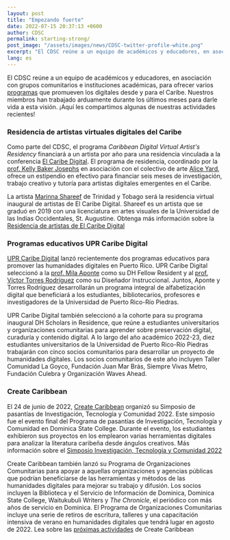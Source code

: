 ```yaml
---
layout: post
title: "Empezando fuerte"
date: 2022-07-15 20:37:13 +0600
author: CDSC
permalink: starting-strong/
post_image: "/assets/images/news/CDSC-twitter-profile-white.png"
excerpt: "El CDSC reúne a un equipo de académicos y educadores, en asociación con grupos comunitarios e instituciones académicas, para ofrecer varios programas que promueven los digitales desde y para el Caribe."
lang: es
---
```


<p>El CDSC reúne a un equipo de académicos y educadores, en asociación con grupos comunitarios e instituciones académicas, para ofrecer varios <a href="http://cdscollective.org/programs/" target="_blank">programas</a> que promueven los digitales desde y para el Caribe. Nuestros miembros han trabajado arduamente durante los últimos meses para darle vida a esta visión. ¡Aquí les compartimos algunas de nuestras actividades recientes!</p>

<h3>Residencia de artistas virtuales digitales del Caribe</h3>
<p>Como parte del CDSC, el programa <em>Caribbean Digital Virtual Artist's Residency</em> financiará a un artista por año para una residencia vinculada a la conferencia <a href="http://caribbeandigitalnyc.net//" target="_blank">El Caribe Digital</a>. El programa de residencia, coordinado por la <a href="https://kbjosephs.net/=en" target="_blank">prof. Kelly Baker Josephs</a> en asociación con el colectivo de arte <a href="http://aliceyard.blogspot.com/" target="_blank">Alice Yard</a>, ofrece un estipendio en efectivo para financiar seis meses de investigación, trabajo creativo y tutoría para artistas digitales emergentes en el Caribe.</p>

<p>La artista <a href="https://www.instagram.com/mahrinnart/?hl=en" target="_blank">Marinna Shareef</a> de Trinidad y Tobago será la residencia virtual inaugural de artistas de El Caribe Digital. Shareef es un artista que se graduó en 2019 con una licenciatura en artes visuales de la Universidad de las Indias Occidentales, St. Augustine. Obtenga más información sobre la <a href="http://caribbeandigitalnyc.net/residency/" target="_blank">Residencia de artistas de El Caribe Digital</a></p>

<h3>Programas educativos UPR Caribe Digital</h3>
<p><a href="http://cdscollective.org/upr/" target="_blank">UPR Caribe Digital</a> lanzó recientemente dos programas educativos para promover las humanidades digitales en Puerto Rico. UPR Caribe Digital seleccionó a la <a href="https://hcommons.org/members/milaapontegonzalez/" target="_blank">prof. Mila Aponte</a> como su DH Fellow Resident y al <a href="https://www.linkedin.com/in/v%C3%ADctor-torres-rodr%C3%ADguez-497130194/" target="_blank ">prof. Víctor Torres Rodríguez</a> como su Diseñador Instruccional. Juntos, Aponte y Torres Rodríguez desarrollarán un programa integral de alfabetización digital que beneficiará a los estudiantes, bibliotecarios, profesores e investigadores de la Universidad de Puerto Rico-Río Piedras.</p>

<p>UPR Caribe Digital también seleccionó a la cohorte para su programa inaugural DH Scholars in Residence, que reúne a estudiantes universitarios y organizaciones comunitarias para aprender sobre preservación digital, curaduría y contenido digital. A lo largo del año académico 2022-23, diez estudiantes universitarios de la Universidad de Puerto Rico-Río Piedras trabajarán con cinco socios comunitarios para desarrollar un proyecto de humanidades digitales. Los socios comunitarios de este año incluyen Taller Comunidad La Goyco, Fundación Juan Mar Brás, Siempre Vivas Metro, Fundación Culebra y Organización Waves Ahead.</p>

<h3>Create Caribbean</h3>
<p>El 24 de junio de 2022, <a href=" https://createcaribbean.org/create/" target="_blank"> Create Caribbean</a> organizó su Simposio de pasantías de Investigación, Tecnología y Comunidad 2022. Este simposio fue el evento final del Programa de pasantías de Investigación, Tecnología y Comunidad en Dominica State College. Durante el evento, los estudiantes exhibieron sus proyectos en los emplearon varias herramientas digitales para analizar la literatura caribeña desde ángulos creativos. Más información sobre el <a href="https://schuyleresprit.com/his115/symposium/" target="_blank">Simposio Investigación, Tecnología y Comunidad 2022</a></p>

<p>Create Caribbean también lanzó su Programa de Organizaciones Comunitarias para apoyar a aquellas organizaciones y agencias públicas que podrían beneficiarse de las herramientas y métodos de las humanidades digitales para mejorar su trabajo y difusión. Los socios incluyen la Biblioteca y el Servicio de Información de Dominica, Dominica State College, Waitukubuli Writers y <i>The Chronicle</i>, el periódico con más años de servicio en Dominica. El Programa de Organizaciones Comunitarias incluye una serie de retiros de escritura, talleres y una capacitación intensiva de verano en humanidades digitales que tendrá lugar en agosto de 2022. Lea sobre las <a href="https://createcaribbean.substack.com/p/new- oportunidades-con-create?utm_source=substack&utm_medium=email&utm_content=share" target="_blank">próximas actividades</a> de Create Caribbean</p>
